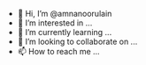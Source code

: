 - 👋 Hi, I’m @amnanoorulain
- 👀 I’m interested in ...
- 🌱 I’m currently learning ...
- 💞️ I’m looking to collaborate on ...
- 📫 How to reach me ...

<!---
amnanoorulain/amnanoorulain is a ✨ special ✨ repository because its `README.md` (this file) appears on your GitHub profile.
You can click the Preview link to take a look at your changes.
--->
